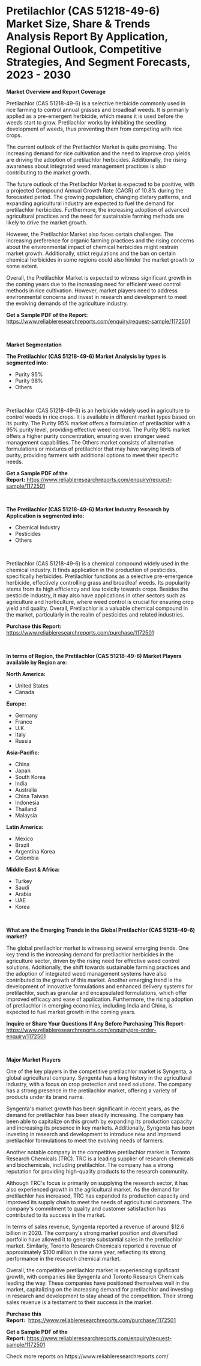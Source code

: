 <p><h1>Pretilachlor (CAS 51218-49-6) Market Size, Share & Trends Analysis Report By Application, Regional Outlook, Competitive Strategies, And Segment Forecasts, 2023 - 2030</h1></p><p><strong>Market Overview and Report Coverage</strong></p>
<p><p>Pretilachlor (CAS 51218-49-6) is a selective herbicide commonly used in rice farming to control annual grasses and broadleaf weeds. It is primarily applied as a pre-emergent herbicide, which means it is used before the weeds start to grow. Pretilachlor works by inhibiting the seedling development of weeds, thus preventing them from competing with rice crops.</p><p>The current outlook of the Pretilachlor Market is quite promising. The increasing demand for rice cultivation and the need to improve crop yields are driving the adoption of pretilachlor herbicides. Additionally, the rising awareness about integrated weed management practices is also contributing to the market growth.</p><p>The future outlook of the Pretilachlor Market is expected to be positive, with a projected Compound Annual Growth Rate (CAGR) of 10.8% during the forecasted period. The growing population, changing dietary patterns, and expanding agricultural industry are expected to fuel the demand for pretilachlor herbicides. Furthermore, the increasing adoption of advanced agricultural practices and the need for sustainable farming methods are likely to drive the market growth.</p><p>However, the Pretilachlor Market also faces certain challenges. The increasing preference for organic farming practices and the rising concerns about the environmental impact of chemical herbicides might restrain market growth. Additionally, strict regulations and the ban on certain chemical herbicides in some regions could also hinder the market growth to some extent.</p><p>Overall, the Pretilachlor Market is expected to witness significant growth in the coming years due to the increasing need for efficient weed control methods in rice cultivation. However, market players need to address environmental concerns and invest in research and development to meet the evolving demands of the agriculture industry.</p></p>
<p><strong>Get a Sample PDF of the Report:</strong> <a href="https://www.reliableresearchreports.com/enquiry/request-sample/1172501">https://www.reliableresearchreports.com/enquiry/request-sample/1172501</a></p>
<p>&nbsp;</p>
<p><strong>Market Segmentation</strong></p>
<p><strong>The Pretilachlor (CAS 51218-49-6) Market Analysis by types is segmented into:</strong></p>
<p><ul><li>Purity 95%</li><li>Purity 98%</li><li>Others</li></ul></p>
<p>&nbsp;</p>
<p><p>Pretilachlor (CAS 51218-49-6) is an herbicide widely used in agriculture to control weeds in rice crops. It is available in different market types based on its purity. The Purity 95% market offers a formulation of pretilachlor with a 95% purity level, providing effective weed control. The Purity 98% market offers a higher purity concentration, ensuring even stronger weed management capabilities. The Others market consists of alternative formulations or mixtures of pretilachlor that may have varying levels of purity, providing farmers with additional options to meet their specific needs.</p></p>
<p><strong>Get a Sample PDF of the Report:</strong>&nbsp;<a href="https://www.reliableresearchreports.com/enquiry/request-sample/1172501">https://www.reliableresearchreports.com/enquiry/request-sample/1172501</a></p>
<p>&nbsp;</p>
<p><strong>The Pretilachlor (CAS 51218-49-6) Market Industry Research by Application is segmented into:</strong></p>
<p><ul><li>Chemical Industry</li><li>Pesticides</li><li>Others</li></ul></p>
<p>&nbsp;</p>
<p><p>Pretilachlor (CAS 51218-49-6) is a chemical compound widely used in the chemical industry. It finds application in the production of pesticides, specifically herbicides. Pretilachlor functions as a selective pre-emergence herbicide, effectively controlling grass and broadleaf weeds. Its popularity stems from its high efficiency and low toxicity towards crops. Besides the pesticide industry, it may also have applications in other sectors such as agriculture and horticulture, where weed control is crucial for ensuring crop yield and quality. Overall, Pretilachlor is a valuable chemical compound in the market, particularly in the realm of pesticides and related industries.</p></p>
<p><strong>Purchase this Report:</strong>&nbsp; <a href="https://www.reliableresearchreports.com/purchase/1172501">https://www.reliableresearchreports.com/purchase/1172501</a></p>
<p>&nbsp;</p>
<p><strong>In terms of Region, the Pretilachlor (CAS 51218-49-6) Market Players available by Region are:</strong></p>
<p>
    <p> <strong> North America: </strong>
        <ul>
            <li>United States</li>
            <li>Canada</li>
        </ul>
        </p> 
    <p> <strong> Europe: </strong>
        <ul>
            <li>Germany</li>
            <li>France</li>
            <li>U.K.</li>
            <li>Italy</li>
            <li>Russia</li>
        </ul>
        </p> 
    <p> <strong> Asia-Pacific: </strong>
        <ul>
            <li>China</li>
            <li>Japan</li>
            <li>South Korea</li>
            <li>India</li>
            <li>Australia</li>
            <li>China Taiwan</li>
            <li>Indonesia</li>
            <li>Thailand</li>
            <li>Malaysia</li>
        </ul>
        </p> 
    <p> <strong> Latin America: </strong>
        <ul>
            <li>Mexico</li>
            <li>Brazil</li>
            <li>Argentina Korea</li>
            <li>Colombia</li>
        </ul>
        </p> 
    <p> <strong> Middle East & Africa: </strong>
        <ul>
            <li>Turkey</li>
            <li>Saudi</li>
            <li>Arabia</li>
            <li>UAE</li>
            <li>Korea</li>
        </ul>
    </p>
    </p>
<p>&nbsp;</p>
<p><strong>What are the Emerging Trends in the Global Pretilachlor (CAS 51218-49-6) market?</strong></p>
<p><p>The global pretilachlor market is witnessing several emerging trends. One key trend is the increasing demand for pretilachlor herbicides in the agriculture sector, driven by the rising need for effective weed control solutions. Additionally, the shift towards sustainable farming practices and the adoption of integrated weed management systems have also contributed to the growth of this market. Another emerging trend is the development of innovative formulations and enhanced delivery systems for pretilachlor, such as granular and encapsulated formulations, which offer improved efficacy and ease of application. Furthermore, the rising adoption of pretilachlor in emerging economies, including India and China, is expected to fuel market growth in the coming years.</p></p>
<p><strong>Inquire or Share Your Questions If Any Before Purchasing This Report</strong>- <a href="https://www.reliableresearchreports.com/enquiry/pre-order-enquiry/1172501">https://www.reliableresearchreports.com/enquiry/pre-order-enquiry/1172501</a></p>
<p>&nbsp;</p>
<p><strong>Major Market Players</strong></p>
<p><p>One of the key players in the competitive pretilachlor market is Syngenta, a global agricultural company. Syngenta has a long history in the agricultural industry, with a focus on crop protection and seed solutions. The company has a strong presence in the pretilachlor market, offering a variety of products under its brand name.</p><p>Syngenta's market growth has been significant in recent years, as the demand for pretilachlor has been steadily increasing. The company has been able to capitalize on this growth by expanding its production capacity and increasing its presence in key markets. Additionally, Syngenta has been investing in research and development to introduce new and improved pretilachlor formulations to meet the evolving needs of farmers.</p><p>Another notable company in the competitive pretilachlor market is Toronto Research Chemicals (TRC). TRC is a leading supplier of research chemicals and biochemicals, including pretilachlor. The company has a strong reputation for providing high-quality products to the research community.</p><p>Although TRC's focus is primarily on supplying the research sector, it has also experienced growth in the agricultural market. As the demand for pretilachlor has increased, TRC has expanded its production capacity and improved its supply chain to meet the needs of agricultural customers. The company's commitment to quality and customer satisfaction has contributed to its success in the market.</p><p>In terms of sales revenue, Syngenta reported a revenue of around $12.6 billion in 2020. The company's strong market position and diversified portfolio have allowed it to generate substantial sales in the pretilachlor market. Similarly, Toronto Research Chemicals reported a revenue of approximately $100 million in the same year, reflecting its strong performance in the research chemical market.</p><p>Overall, the competitive pretilachlor market is experiencing significant growth, with companies like Syngenta and Toronto Research Chemicals leading the way. These companies have positioned themselves well in the market, capitalizing on the increasing demand for pretilachlor and investing in research and development to stay ahead of the competition. Their strong sales revenue is a testament to their success in the market.</p></p>
<p><strong>Purchase this Report:</strong>&nbsp;&nbsp;<a href="https://www.reliableresearchreports.com/purchase/1172501">https://www.reliableresearchreports.com/purchase/1172501</a></p>
<p></p>
<p><strong>Get a Sample PDF of the Report:</strong>&nbsp;<a href="https://www.reliableresearchreports.com/enquiry/request-sample/1172501">https://www.reliableresearchreports.com/enquiry/request-sample/1172501</a></p>
<p>Check more reports on https://www.reliableresearchreports.com/</p>